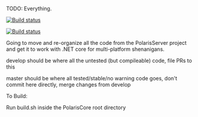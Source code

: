 TODO: Everything.

[![Build status](https://ci.appveyor.com/api/projects/status/9jfet757ah3w7mrr/branch/develop?svg=true)](https://ci.appveyor.com/project/VariantXYZ/polariscore)

[![Build status](https://travis-ci.org/PolarisTeam/PolarisCore.svg?branch=develop)](https://travis-ci.org/PolarisTeam/PolarisCore)

Going to move and re-organize all the code from the PolarisServer project and get it to work with .NET core for 
multi-platform shenanigans.

develop should be where all the untested (but compileable) code, file PRs to this

master should be where all tested/stable/no warning code goes, don't commit here directly, merge changes from develop

To Build:

Run build.sh inside the PolarisCore root directory